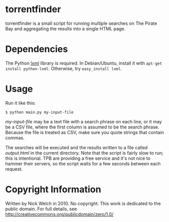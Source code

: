 torrentfinder
=============

torrentfinder is a small script for running multiple searches on The Pirate Bay
and aggregating the results into a single HTML page.

Dependencies
============

The Python [lxml] library is required.  In Debian/Ubuntu, install it with
`apt-get install python-lxml`.  Otherwise, try `easy_install lxml`.

[lxml]: http://codespeak.net/lxml/

Usage
=====

Run it like this:

    $ python main.py my-input-file

*my-input-file* may be a text file with a search phrase on each line, or it may
be a CSV file, where the first column is assumed to be the search phrase.
Because the file is treated as CSV, make sure you quote strings that contain
commas.

The searches will be executed and the results written to a file called
*output.html* in the current directory.  Note that the script is fairly slow to
run; this is intentional.  TPB are providing a free service and it's not nice
to hammer their servers, so the script waits for a few seconds between each
request.

Copyright Information
=====================

Written by Nick Welch in 2010.
No copyright.  This work is dedicated to the public domain.
For full details, see http://creativecommons.org/publicdomain/zero/1.0/
